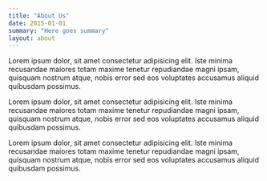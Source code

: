 ```yaml
---
title: "About Us"
date: 2015-01-01
summary: "Here goes summary"
layout: about
---
```


Lorem ipsum dolor, sit amet consectetur adipisicing elit. Iste minima recusandae maiores totam maxime tenetur repudiandae magni ipsam, quisquam nostrum atque, nobis error sed eos voluptates accusamus aliquid quibusdam possimus.

Lorem ipsum dolor, sit amet consectetur adipisicing elit. Iste minima recusandae maiores totam maxime tenetur repudiandae magni ipsam, quisquam nostrum atque, nobis error sed eos voluptates accusamus aliquid quibusdam possimus.

Lorem ipsum dolor, sit amet consectetur adipisicing elit. Iste minima recusandae maiores totam maxime tenetur repudiandae magni ipsam, quisquam nostrum atque, nobis error sed eos voluptates accusamus aliquid quibusdam possimus.